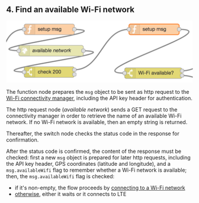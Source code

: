 ## 4. Find an available Wi-Fi network

![wifi available](img/wifi-available.png)

The function node prepares the `msg` object to be sent as http request to the [Wi-Fi connectivity manager][1], including the API key header for authentication.

The http request node (*available network*) sends a GET request to the connectivity manager in order to retrieve the name of an available Wi-Fi network. If no Wi-Fi network is available, then an empty string is returned.

Thereafter, the switch node checks the status code in the response for confirmation.

After the status code is confirmed, the content of the response must be checked: first a new `msg` object is prepared for later http requests, including the API key header, GPS coordinates (latitude and longitude), and a `msg.availableWifi` flag to remember whether a Wi-Fi network is available; then, the `msg.availableWifi` flag is checked:

* if it's non-empty, the flow proceeds by [connecting to a Wi-Fi network](wifi-connect.md)
* [otherwise](stored-networks.md), either it waits or it connects to LTE


[1]:https://github.com/martel-innovate/eWine-connectivity-manager